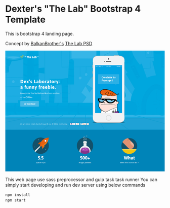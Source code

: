 # Dexter's "The Lab" Bootstrap 4 Template

This is bootstrap 4 landing page.

Concept by [BalkanBrother's](https://dribbble.com/BalkanBrothers) [The Lab PSD](https://dribbble.com/shots/1330023-Dexter-s-The-Lab-Website-Design-Freebie-PSD)

![Dexters Lab](/screenshot/screenshot.png?raw=true)

This web page use sass preprocessor and gulp task task runner
You can simply start developing and run dev server using below commands

```bash
npm install
npm start
```

